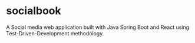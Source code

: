 # socialbook
A Social media web application built with Java Spring Boot and React using Test-Driven-Development methodology.
